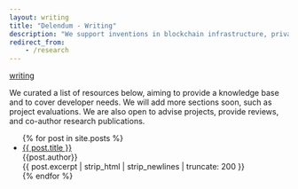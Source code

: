 ```yaml
---
layout: writing
title: "Delendum - Writing"
description: "We support inventions in blockchain infrastructure, private computing, and zero-knowledge proof applications"
redirect_from:
    - /research
---
```


<div class="page-link-container">
    <a class="menu-link" href="/writing">writing</a>
</div>
<p class="text-black text-research-para">
    We curated a list of resources below, aiming to provide a knowledge base and to cover developer needs. We will add more sections soon, such as project evaluations. We are also open to advise projects, provide reviews, and co-author research publications. 
</p>
<ul class="no-list-style">
{% for post in site.posts %}
    <li class="no-list-style post-container">
        <div class="text-black text-large">
            <a class="text-black" href="{{ post.url }}">
                {{ post.title }}
            </a>
        </div>
        <div class="text-black">
            {{post.author}} 
        </div> 
        {{ post.excerpt | strip_html | strip_newlines | truncate: 200 }}  
    </li>
{% endfor %}
</ul>
